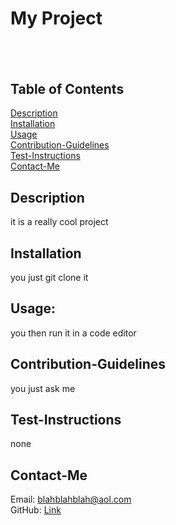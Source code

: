 # My Project

  ##  <br /> 
  

  ## Table of Contents

  [Description](#Description)<br /> 
  [Installation](#Installation)<br /> 
  [Usage](#Usage)<br /> 
  [Contribution-Guidelines](#Contribution-Guidelines)<br /> 
  [Test-Instructions](#Test-Instructions)<br /> 
  [Contact-Me](#Contact-Me)<br /> 

  ## Description

  it is a really cool project
  
  ## Installation
  
  you just git clone it

  ## Usage:

  you then run it in a code editor

  ## Contribution-Guidelines

  you just ask me

  ## Test-Instructions

  none

  ## Contact-Me<br /> 

  Email: blahblahblah@aol.com<br /> 
  GitHub:
  [Link](https://github.com/asbaxter)

  